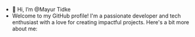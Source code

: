 - 👋 Hi, I’m @Mayur Tidke
- Welcome to my GitHub profile! I'm a passionate developer and tech enthusiast with a love for creating impactful projects. Here's a bit more about me:
<!---🔭 Currently Working On:
Developing full-stack web applications using modern technologies like React, Node.js, and MongoDB
Exploring machine learning and AI concepts
Contributing to open-source projects
🌱 Learning:
Exploring new web frameworks and languages
Diving deeper into cloud technologies and DevOps
Enhancing my skills in data structures and algorithms
Feel free to browse my repositories, and let’s connect! 🙂
Mayur7219/Mayur7219 is a ✨ special ✨ repository because its `README.md` (this file) appears on your GitHub profile.
You can click the Preview link to take a look at your changes.
--->
